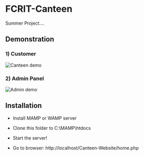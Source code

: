 # FCRIT-Canteen

Summer Project....

## Demonstration

### 1) Customer
<img src="./Images/Canteen demo.gif" alt="Canteen demo"/>

<br />

### 2) Admin Panel
<img src="./Images/Admin demo.gif" alt="Admin demo"/>

<br />

## Installation

- Install MAMP or WAMP server

- Clone this folder to C:\MAMP\htdocs

- Start the server!

- Go to browser: http://localhost/Canteen-Website/home.php
